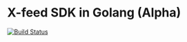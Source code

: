 # X-feed SDK in Golang (Alpha)
[![Build Status](https://travis-ci.org/x-feed/x-feed-sdk-golang.svg?branch=master)](https://travis-ci.org/x-feed/x-feed-sdk-golang)
